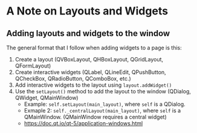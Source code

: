 # A Note on Layouts and Widgets

## Adding layouts and widgets to the window

The general format that I follow when adding widgets to a page is this:

1. Create a layout (QVBoxLayout, QHBoxLayout, QGridLayout, QFormLayout)
2. Create interactive widgets (QLabel, QLineEdit, QPushButton, QCheckBox, QRadioButton, QComboBox, etc.)
3. Add interactive widgets to the layout using `layout.addWidget()`
4. Use the `setLayout()` method to add the layout to the window (QDialog, QWidget, QMainWindow)
    - Example: `self.setLayout(main_layout)`, where `self` is a QDialog.
    - Exmaple 2: `self._centralLayout(main_layout)`, where `self` is a QMainWindow. (QMainWindow requires a central widget)
    - https://doc.qt.io/qt-5/application-windows.html